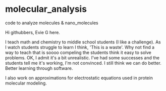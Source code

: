 # molecular_analysis
code to analyze molecules &amp; nano_molecules

Hi githubbers, Evie G here.  

I teach math and chemistry to middle school students (I like a challenge).  As I watch students struggle to learn I think, 'This is a waste'.  Why not find a way to teach that is soooo compeling the students think it easy to solve problems. OK, I admit it's a bit unrealistic.  I've had some successes and the students tell me it's working, I'm not convinced. I still think we can do better. Better learning through software.  

I also work on approximations for electrostatic equations used in protein molecular modeling. 
